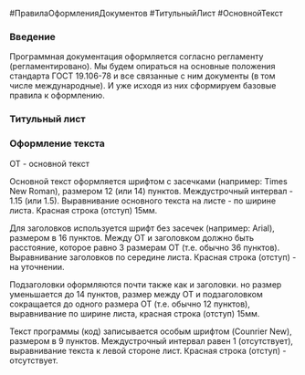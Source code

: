 #ПравилаОформленияДокументов #ТитульныйЛист #ОсновнойТекст 
### Введение

Программная документация оформляется согласно регламенту (регламентировано). Мы будем опираться на основные положения стандарта ГОСТ 19.106-78 и все связанные с ним документы (в том числе международные). И уже исходя из них сформируем базовые правила к оформлению.
### Титульный лист

### Оформление текста 

ОТ - основной текст

Основной текст оформляется шрифтом с засечками (например: Times New Roman), размером 12 (или 14) пунктов. Междустрочный интервал - 1.15 (или 1.5). Выравнивание основного текста на листе - по ширине листа. Красная строка (отступ) 15мм.

Для заголовков используется шрифт без засечек (например: Arial), размером в 16 пунктов. Между ОТ и заголовком должно быть расстояние, которое равно 3 размерам ОТ (т.е. обычно 36 пунктов). Выравнивание заголовков по середине листа. Красная строка (отступ) - на уточнении. 

Подзаголовки оформляются почти также как и заголовки. но размер уменьшается до 14 пунктов, размер между ОТ и подзаголовком сокращается до одного размера ОТ (т.е. обычно 12 пунктов), выравнивание по ширине листа, красная строка (отступ) 15мм.

Текст программы (код) записывается особым шрифтом (Counrier New), размером в 9 пунктов. Междустрочный интервал равен 1 (отсутствует), выравнивание текста к левой стороне лист. Красная строка (отступ) - отсутствует.